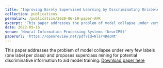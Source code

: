```yaml
---
title: "Improving Barely Supervised Learning by Discriminating Unlabeled Samples with Super-Class"
collection: publications
permalink: /publication/2020-06-19-paper-AFR
excerpt: 'This paper addresses the problem of model collapse under very few labels (one label per class) and proposes superclass mining for potential discriminative information to aid model training.'
date: 2022-09-16
venue: 'Neural Information Processing Systems (NeurIPS)'
paperurl: 'https://openreview.net/pdf?id=Nlsr4DepNt'
---
```

This paper addresses the problem of model collapse under very few labels (one label per class) and proposes superclass mining for potential discriminative information to aid model training.
[Download paper here](http://zejiang-unsw.github.io/files/Jiang-AFR-2020.pdf)

